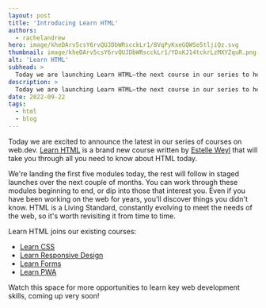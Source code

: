 ```yaml
---
layout: post
title: 'Introducing Learn HTML'
authors: 
  - rachelandrew
hero: image/kheDArv5csY6rvQUJDbWRscckLr1/8VqPyKxeGQWSe5tljiQz.svg
thumbnail: image/kheDArv5csY6rvQUJDbWRscckLr1/YDxKJ14tckrLzMXYZquR.png
alt: 'Learn HTML'
subhead: >
  Today we are launching Learn HTML—the next course in our series to help get you up to speed with modern web development.
description: >
  Today we are launching Learn HTML—the next course in our series to help get you up to speed with modern web development.
date: 2022-09-22
tags:
  - html
  - blog
---
```


Today we are excited to announce the latest in our series of courses on web.dev. [Learn HTML](/learn/html/) is a brand new course written by [Estelle Weyl](https://twitter.com/estellevw) that will take you through all you need to know about HTML today.

We're landing the first five modules today, the rest will follow in staged launches over the next couple of months. You can work through these modules beginning to end, or dip into those that interest you. Even if you have been working on the web for years, you'll discover things you didn't know. HTML is a Living Standard, constantly evolving to meet the needs of the web, so it's worth revisiting it from time to time.

Learn HTML joins our existing courses:

- [Learn CSS](/learn/css/)
- [Learn Responsive Design](/learn/design/)
- [Learn Forms](/learn/forms/)
- [Learn PWA](/learn/pwa/)

Watch this space for more opportunities to learn key web development skills, coming up very soon!
